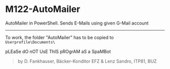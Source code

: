 # M122-AutoMailer
AutoMailer in PowerShell. Sends E-Mails using given G-Mail account

---

To work, the folder "AutoMailer" has to be copied to `Userprofile\Documents\`

pLEaSe dO nOT UsE ThIS pROgrAM aS a SpaMBot

> by D. Fankhauser, Bäcker-Konditor EFZ & Lenz Sandro, ITP81, BUZ
